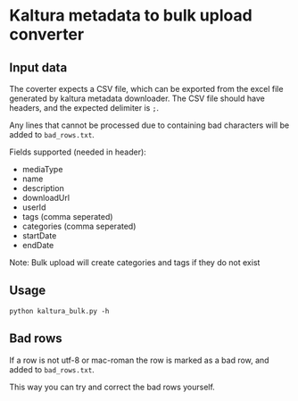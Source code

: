 # Kaltura metadata to bulk upload converter


## Input data

The coverter expects a CSV file, which can be exported from the excel file generated by kaltura metadata downloader.
The CSV file should have headers, and the expected delimiter is `;`.

Any lines that cannot be processed due to containing bad characters will be added to `bad_rows.txt`.

Fields supported (needed in header):

- mediaType
- name
- description
- downloadUrl
- userId
- tags (comma seperated)
- categories (comma seperated)
- startDate
- endDate

Note: Bulk upload will create categories and tags if they do not exist

## Usage

```
python kaltura_bulk.py -h
```


## Bad rows

If a row is not utf-8 or mac-roman the row is marked as a bad row, and added to `bad_rows.txt`. 

This way you can try and correct the bad rows yourself.

